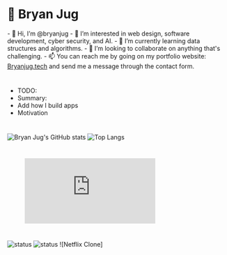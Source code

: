 <h1>👾 Bryan Jug</h1>
- 👋 Hi, I’m @bryanjug
- 👀 I’m interested in web design, software development, cyber security, and AI. 
- 🌱 I’m currently learning data structures and algorithms.
- 💞️ I’m looking to collaborate on anything that's challenging.
- 📫 You can reach me by going on my portfolio website: <a href="https://bryanjug.tech" target="_blank">Bryanjug.tech</a> and send me a message through the contact form.

#

- TODO:
- Summary:
- Add how I build apps
- Motivation

#

![Bryan Jug's GitHub stats](https://github-readme-stats.vercel.app/api?username=bryanjug&show_icons=true&theme=dark&count_private=true&include_all_commits=true&line_height=28&bg_color=60,0c0c0c,2b0077&card_width=450)
![Top Langs](https://github-readme-stats.vercel.app/api/top-langs/?username=bryanjug&theme=dark&langs_count=10&bg_color=60,0c0c0c,2b0077&layout=compact)

#

<figure><embed src="https://wakatime.com/share/@Bryanjug/0314fbd8-5571-47ba-9627-9cf9790ccfa3.svg"></embed></figure>

#

![status](https://badge.stateful.com/bryanjug/status.svg) ![status](https://badge.stateful.com/bryanjug/dnd.svg) ![Netflix Clone]

<!---
bryanjug/bryanjug is a ✨ special ✨ repository because its `README.md` (this file) appears on your GitHub profile.
You can click the Preview link to take a look at your changes.
--->
